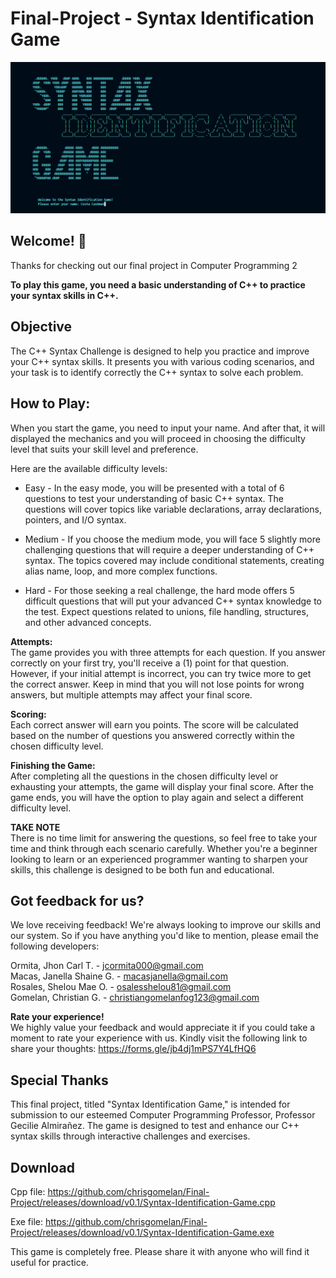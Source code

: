 # Final-Project - Syntax Identification Game
![Design preview for the Frontpage section of Syntax Identification Game](/image/Frontpage.png)

## Welcome! 👋
Thanks for checking out our final project in Computer Programming 2

**To play this game, you need a basic understanding of C++ to practice your syntax skills in C++.**

## Objective 
The C++ Syntax Challenge is designed to help you practice and improve your C++ syntax skills. It presents you with various coding scenarios, and your task is to identify correctly the C++ syntax to solve each problem.

## How to Play:
When you start the game, you need to input your name. And after that, it will displayed the mechanics and you will proceed in choosing the difficulty level that suits your skill level and preference.

Here are the available difficulty levels:

- Easy - In the easy mode, you will be presented with a total of 6 questions to test your understanding of basic C++ syntax. The questions will cover topics like variable declarations, array declarations, pointers, and I/O syntax.

- Medium - If you choose the medium mode, you will face 5 slightly more challenging questions that will require a deeper understanding of C++ syntax. The topics covered may include conditional statements, creating alias name, loop, and more complex functions.

- Hard - For those seeking a real challenge, the hard mode offers 5 difficult questions that will put your advanced C++ syntax knowledge to the test. Expect questions related to unions, file handling, structures, and other advanced concepts.

**Attempts:**</br>
The game provides you with three attempts for each question. If you answer correctly on your first try, you'll receive a (1) point for that question. However, if your initial attempt is incorrect, you can try twice more to get the correct answer. Keep in mind that you will not lose points for wrong answers, but multiple attempts may affect your final score.

**Scoring:**</br>
Each correct answer will earn you points. The score will be calculated based on the number of questions you answered correctly within the chosen difficulty level.

**Finishing the Game:** </br>
After completing all the questions in the chosen difficulty level or exhausting your attempts, the game will display your final score.
After the game ends, you will have the option to play again and select a different difficulty level.


**TAKE NOTE** </br>
There is no time limit for answering the questions, so feel free to take your time and think through each scenario carefully. Whether you're a beginner looking to learn or an experienced programmer wanting to sharpen your skills, this challenge is designed to be both fun and educational.

## Got feedback for us?
We love receiving feedback! We're always looking to improve our skills and our system. So if you have anything you'd like to mention, please email the following developers:

Ormita, Jhon Carl T. - jcormita000@gmail.com</br>
Macas, Janella Shaine G. - macasjanella@gmail.com</br>
Rosales, Shelou Mae O. - osalesshelou81@gmail.com</br>
Gomelan, Christian G. - christiangomelanfog123@gmail.com

**Rate your experience!**</br>
We highly value your feedback and would appreciate it if you could take a moment to rate your experience with us. Kindly visit the following link to share your thoughts: https://forms.gle/jb4dj1mPS7Y4LfHQ6

## Special Thanks
This final project, titled "Syntax Identification Game," is intended for submission to our esteemed Computer Programming Professor, Professor Gecilie Almirañez. The game is designed to test and enhance our C++ syntax skills through interactive challenges and exercises.


## Download
Cpp file: https://github.com/chrisgomelan/Final-Project/releases/download/v0.1/Syntax-Identification-Game.cpp

Exe file: https://github.com/chrisgomelan/Final-Project/releases/download/v0.1/Syntax-Identification-Game.exe

This game is completely free. Please share it with anyone who will find it useful for practice.
